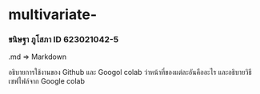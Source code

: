 # multivariate-

### ขนิษฐา ภูโสภา ID 623021042-5

.md => Markdown

อธิบายการใช้งานของ Github และ Googol colab ว่าหน้าที่ของแต่ละอันคืออะไร และอธิบายวิธีเซฟไฟล์จาก Google colab
